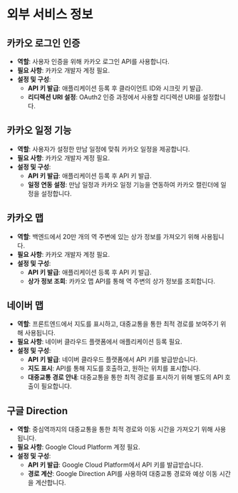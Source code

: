 # 외부 서비스 정보

## 카카오 로그인 인증

- **역할**: 사용자 인증을 위해 카카오 로그인 API를 사용합니다.
- **필요 사항**: 카카오 개발자 계정 필요.
- **설정 및 구성**:
  - **API 키 발급**: 애플리케이션 등록 후 클라이언트 ID와 시크릿 키 발급.
  - **리디렉션 URI 설정**: OAuth2 인증 과정에서 사용할 리디렉션 URI를 설정합니다.

## 카카오 일정 기능

- **역할**: 사용자가 설정한 만남 일정에 맞춰 카카오 일정을 제공합니다.
- **필요 사항**: 카카오 개발자 계정 필요.
- **설정 및 구성**:
  - **API 키 발급**: 애플리케이션 등록 후 API 키 발급.
  - **일정 연동 설정**: 만남 일정과 카카오 일정 기능을 연동하여 카카오 캘린더에 일정을 설정합니다.

## 카카오 맵

- **역할**: 백엔드에서 20만 개의 역 주변에 있는 상가 정보를 가져오기 위해 사용됩니다.
- **필요 사항**: 카카오 개발자 계정 필요.
- **설정 및 구성**:
  - **API 키 발급**: 애플리케이션 등록 후 API 키 발급.
  - **상가 정보 조회**: 카카오 맵 API를 통해 역 주변의 상가 정보를 조회합니다.

## 네이버 맵

- **역할**: 프론트엔드에서 지도를 표시하고, 대중교통을 통한 최적 경로를 보여주기 위해 사용됩니다.
- **필요 사항**: 네이버 클라우드 플랫폼에서 애플리케이션 등록 필요.
- **설정 및 구성**:
  - **API 키 발급**: 네이버 클라우드 플랫폼에서 API 키를 발급받습니다.
  - **지도 표시**: API를 통해 지도를 호출하고, 원하는 위치를 표시합니다.
  - **대중교통 경로 안내**: 대중교통을 통한 최적 경로를 표시하기 위해 별도의 API 호출이 필요합니다.

## 구글 Direction

- **역할**: 중심역까지의 대중교통을 통한 최적 경로와 이동 시간을 가져오기 위해 사용됩니다.
- **필요 사항**: Google Cloud Platform 계정 필요.
- **설정 및 구성**:
  - **API 키 발급**: Google Cloud Platform에서 API 키를 발급받습니다.
  - **경로 계산**: Google Direction API를 사용하여 대중교통 경로와 예상 이동 시간을 계산합니다.
